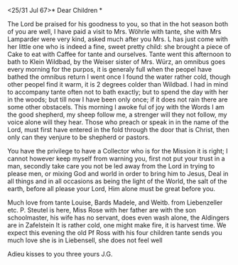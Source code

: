  <25/31 Jul 67>*
Dear Children <Marie>*

The Lord be praised for his goodness to you, so that in the hot season both of you are well, I have paid a visit to Mrs. Wöhrle with tante, she with Mrs Lamparder were very kind, asked much after you Mrs. L has just come with her little one who is indeed a fine, sweet pretty child: she brought a piece of Cake to eat with Caffee for tante and ourselves. Tante went this afternoon to bath to Klein Wildbad, by the Weiser sister of Mrs. Würz, an omnibus goes every morning for the purpos, it is generaly full when the peopel have bathed the omnibus return I went once I found the water rather cold, though other peopel find it warm, it is 2 degrees colder than Wildbad. I had in mind to accompany tante often not to bath exactly; but to spend the day with her in the woods; but till now I have been only once; if it does not rain there are some other obstacels. This morning I awoke ful of joy with the Words I am the good shepherd, my sheep follow me, a strenger will they not follow, my voice alone will they hear. Those who preach or speak in in the name of the Lord, must first have entered in the fold through the door that is Christ, then only can they venjure to be shepherd or pastors.

You have the privilege to have a Collector who is for the Mission it is right; I cannot however keep myself from warning you, first not put your trust in a man, secondly take care you not be led away from the Lord in trying to please men, or mixing God and world in order to bring him to Jesus, Deal in all things and in all occasions as being the light of the World, the salt of the earth, before all please your Lord, Him alone must be great before you.

Much love from tante Louise, Bards Madele, and Weitb. from Liebenzeller etc. P. Steutel is here, Miss Rose with her father are with the son schoolmaster, his wife has no servant, does even wash alone, the Aldingers are in Zafelstein It is rather cold, one might make fire, it is harvest time. We expect this evening the old Pf Ross with his four children tante sends you much love she is in Liebensell, she does not feel well

Adieu kisses to you three
 yours J.G.
